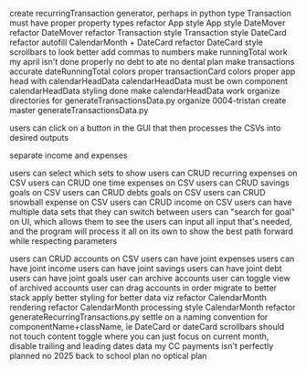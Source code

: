 <!-- * DONE -->
create recurringTransaction generator, perhaps in python
type Transaction must have proper property types
refactor App
style App
style DateMover
refactor DateMover
refactor Transaction
style Transaction
style DateCard
refactor autofill CalendarMonth + DateCard
refactor DateCard
style scrollbars to look better
add commas to numbers
make runningTotal work
my april isn't done properly
no debt to ate
no dental plan
make transactions accurate
dateRunningTotal colors proper
transactionCard colors proper
app head with calendarHeadData
calendarHeadData must be own component
calendarHeadData styling done
make calendarHeadData work
organize directories for generateTransactionsData.py
organize 0004-tristan
create master generateTransactionsData.py

<!-- ? DOING -->
users can click on a button in the GUI that then processes the CSVs into desired outputs

<!-- NEXT -->
separate income and expenses

<!-- TODOS EZ -->

<!-- ! TODOS HEAVY -->
users can select which sets to show
users can CRUD recurring expenses on CSV
users can CRUD one time expenses on CSV
users can CRUD savings goals on CSV
users can CRUD debts goals on CSV
users can CRUD snowball expense on CSV
users can CRUD income on CSV
users can have multiple data sets that they can switch between
users can "search for goal" on UI, which allows them to see the 
users can input all input that's needed, and the program will process it all on its own to show the best path forward while respecting parameters

<!-- @ BONUS -->
users can CRUD accounts on CSV
users can have joint expenses
users can have joint income
users can have joint savings
users can have joint debt
users can have joint goals
user can archive accounts
user can toggle view of archived accounts
user can drag accounts in order
migrate to better stack
apply better styling for better data viz
refactor CalendarMonth rendering
refactor CalendarMonth processing
style CalendarMonth
refactor generateRecurringTransactions.py
settle on a naming convention for componentName+className, ie DateCard or dateCard
scrollbars should not touch content
toggle where you can just focus on current month, disable trailing and leading dates data
my CC payments isn't perfectly planned
no 2025 back to school plan
no optical plan